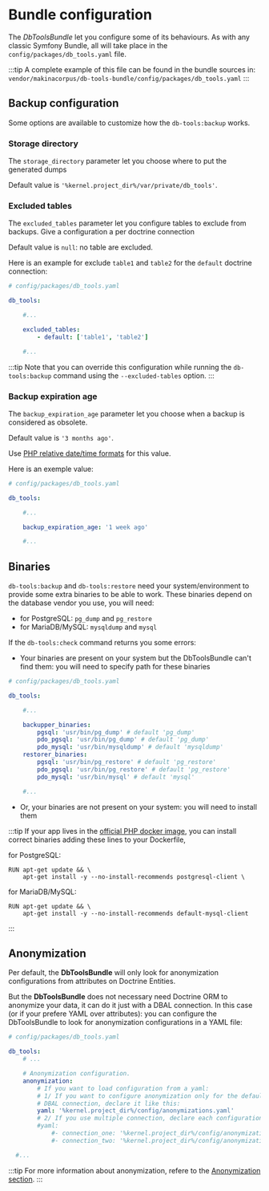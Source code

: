 # Bundle configuration

The *DbToolsBundle* let you configure some of its behaviours. As with any classic Symfony Bundle,
all will take place in the `config/packages/db_tools.yaml` file.

:::tip
A complete example of this file can be found in the bundle sources in: `vendor/makinacorpus/db-tools-bundle/config/packages/db_tools.yaml`
:::

## Backup configuration

Some options are available to customize how the `db-tools:backup` works.

### Storage directory

The `storage_directory` parameter let you choose where to put the generated dumps

Default value is `'%kernel.project_dir%/var/private/db_tools'`.

### Excluded tables

The `excluded_tables` parameter let you configure tables to exclude from backups. Give a configuration a
per doctrine connection

Default value is `null`: no table are excluded.

Here is an example for exclude `table1` and `table2` for the `default` doctrine connection:

```yml
# config/packages/db_tools.yaml

db_tools:

    #...

    excluded_tables:
        - default: ['table1', 'table2']

    #...
```

:::tip
Note that you can override this configuration while running the `db-tools:backup` command using
the `--excluded-tables` option.
:::

### Backup expiration age

The `backup_expiration_age` parameter let you choose when a backup is considered as obsolete.

Default value is `'3 months ago'`.

Use [PHP relative date/time formats](https://www.php.net/manual/en/datetime.formats.relative.php) for this value.

Here is an exemple value:

```yml
# config/packages/db_tools.yaml

db_tools:

    #...

    backup_expiration_age: '1 week ago'

    #...
```

## Binaries

`db-tools:backup` and `db-tools:restore` need your system/environment to provide some extra binaries to be able to work.
These binaries depend on the database vendor you use, you will need:
* for PostgreSQL: `pg_dump` and `pg_restore`
* for MariaDB/MySQL: `mysqldump` and `mysql`

If the `db-tools:check` command returns you some errors:
 * Your binaries are present on your system but the DbToolsBundle can't find them: you will need to specify path for these binaries
  ```yml
  # config/packages/db_tools.yaml

  db_tools:

      #...

      backupper_binaries:
          pgsql: 'usr/bin/pg_dump' # default 'pg_dump'
          pdo_pgsql: 'usr/bin/pg_dump' # default 'pg_dump'
          pdo_mysql: 'usr/bin/mysqldump' # default 'mysqldump'
      restorer_binaries:
          pgsql: 'usr/bin/pg_restore' # default 'pg_restore'
          pdo_pgsql: 'usr/bin/pg_restore' # default 'pg_restore'
          pdo_mysql: 'usr/bin/mysql' # default 'mysql'

      #...
  ```
 * Or, your binaries are not present on your system: you will need to install them



:::tip
If your app lives in the [official PHP docker image](https://hub.docker.com/_/php/),
you can install correct binaries adding these lines to your Dockerfile,

for PostgreSQL:

```
RUN apt-get update && \
    apt-get install -y --no-install-recommends postgresql-client \
```

for MariaDB/MySQL:

```
RUN apt-get update && \
    apt-get install -y --no-install-recommends default-mysql-client
```
:::

## Anonymization

Per default, the **DbToolsBundle** will only look for anonymization configurations from attributes on Doctrine Entities.

But the **DbToolsBundle** does not necessary need Doctrine ORM to anonymize your data, it can do it just with a DBAL connection.
In this case (or if your prefere YAML over attributes): you can configure the DbToolsBundle to look for anonymization
configurations in a YAML file:

```yml
# config/packages/db_tools.yaml

db_tools:
    # ...

    # Anonymization configuration.
    anonymization:
        # If you want to load configuration from a yaml:
        # 1/ If you want to configure anonymization only for the default
        # DBAL connection, declare it like this:
        yaml: '%kernel.project_dir%/config/anonymizations.yaml'
        # 2/ If you use multiple connection, declare each configuration like this:
        #yaml:
            #- connection_one: '%kernel.project_dir%/config/anonymizations/connection_one.yaml'
            #- connection_two: '%kernel.project_dir%/config/anonymizations/connection_two.yaml'

  #...
```

:::tip
For more information about anonymization, refere to the [Anonymization section](./anonymization/essentials).
:::
